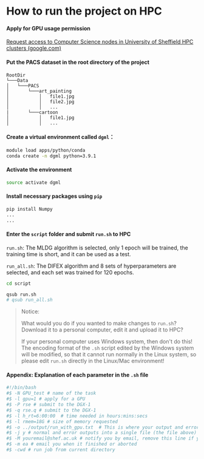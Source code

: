 # How to run the project on HPC

#### Apply for GPU usage permission

[Request access to Computer Science nodes in University of Sheffield HPC clusters (google.com)](https://docs.google.com/forms/d/e/1FAIpQLSfIT2mqAw3l3HAqTJ3HsThiaKT7HYb04MqyLST9vYARspRO6A/viewform)

#### Put the PACS dataset in the root directory of the project

```
RootDir
└───Data
│   └───PACS
│       └───art_painting
│       	│   file1.jpg
│       	│   file2.jpg
│   		│   ...
|    	└───cartoon   
│   		│	file1.jpg
│   		│	...
```

#### Create a virtual environment called `dgml`：

```bash
module load apps/python/conda
conda create -n dgml python=3.9.1
```

#### Activate the environment

```bash
source activate dgml
```

#### Install necessary packages using `pip`

```bash
pip install Numpy
...
...
```

#### Enter the `script` folder and submit `run.sh` to HPC

`run.sh`: The MLDG algorithm is selected, only 1 epoch will be  trained, the training time is short, and it can be used as a test.

`run_all.sh`: The DIFEX algorithm and 8 sets of hyperparameters are selected, and each set was trained for 120 epochs.

```bash
cd script

qsub run.sh
# qsub run_all.sh
```

> Notice:
>
> What would you do if you wanted to make changes to `run.sh`? Download it to a personal computer, edit it and upload it to HPC?
>
> If your personal computer uses Windows system, then don't do this! The encoding format of the `.sh` script edited by the Windows system will be modified, so that it cannot run normally in the Linux system, so please edit `run.sh` directly in the Linux/Mac environment!

#### Appendix: Explanation of each parameter in the `.sh` file

```bash
#!/bin/bash
#$ -N GPU_test # name of the task
#$ -l gpu=1 # apply for a GPU
#$ -P rse # submit to the DGX-1
#$ -q rse.q # submit to the DGX-1
#$ -l h_rt=6:00:00  # time needed in hours:mins:secs
#$ -l rmem=18G # size of memory requested
#$ -o ../output/run_with_gpu.txt  # This is where your output and errors are logged
#$ -j y # normal and error outputs into a single file (the file above)
#$ -M youremail@shef.ac.uk # notify you by email, remove this line if you don't want to be notified
#$ -m ea # email you when it finished or aborted
#$ -cwd # run job from current directory
```
